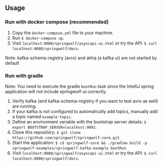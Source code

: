 ## Usage

### Run with docker compose (recommended)
1. Copy the `docker-compose.yml` file to your machine.
2. Run `$ docker-compose up`.
3. Visit `localhost:8080/springwolf/asyncapi-ui.html` or try the API: `$ curl localhost:8080/springwolf/docs`.

Note: kafka-schema-registry (avro) and akhq (a kafka ui) are not started by default

### Run with gradle
Note: You need to execute the gradle `bootRun` task since the IntelliJ spring application will not include springwolf-ui correctly.

1. Verify kafka (and kafka-schema-registry if you want to test avro as well) are running.
2. If your kafka is not configured to automatically add topics, manually add a topic named `example-topic`.
3. Define an environment variable with the bootstrap server details: `$ export BOOTSTRAP_SERVER=localhost:9092`.
4. Clone this repository: `$ git clone https://github.com/springwolf/springwolf-core.git`.
5. Start the application: `$ cd springwolf-core && ./gradlew build -p springwolf-examples/springwolf-kafka-example bootRun`.
6. Visit `localhost:8080/springwolf/asyncapi-ui.html` or try the API: `$ curl localhost:8080/springwolf/docs`.
